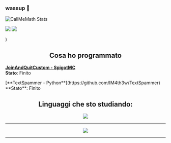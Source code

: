 ### wassup 👋

![CallMeMath Stats](https://github-readme-stats.vercel.app/api?username=CallMeMath&show_icons=true&theme=radical)

<img src="https://img.shields.io/badge/Java-ED8B00?style=for-the-badge&logo=java&logoColor=white" /> 
<img src="https://img.shields.io/badge/Python-000255?style=for-the-badge&logo=python&logoColor=white" />
</p>)

<h2 align="center"> Cosa ho programmato </h2>

[**JoinAndQuitCustom - SpigotMC**](https://github.com/IM4th3w/JoinAndQuitCustom)
<br>**Stato**: Finito
</p>
</h2>
[**TextSpammer - Python**](https://github.com/IM4th3w/TextSpammer)
<br>**Stato**: Finito
                  
<h2 align="center"> Linguaggi che sto studiando: </h2>
<p align="center"> 
<img src="https://img.shields.io/badge/C++-ED8B00?style=for-the-badge&logo=c++&logoColor=white" />
</p>

<hr>
<p align="center"><img src="https://github-readme-stats.vercel.app/api?username=CallMeMath&theme=radical&show_icons=true&custom_title=Statistiche di CallMeMath&count_private=true" />
<hr>

